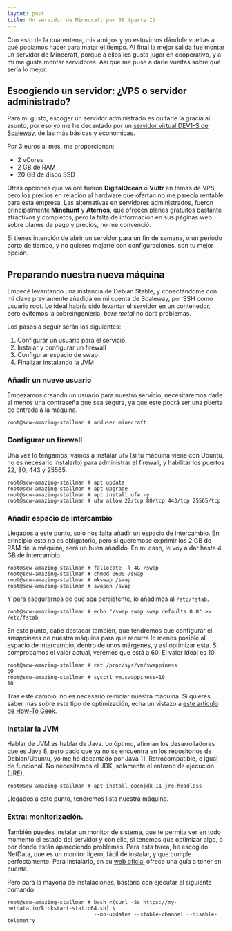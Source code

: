 ```yaml
---
layout: post
title: Un servidor de Minecraft por 3€ (parte I)
---
```


Con esto de la cuarentena, mis amigos y yo estuvimos dándole vueltas a qué podíamos hacer para matar el tiempo. Al final la mejor salida fue montar un servidor de Minecraft, porque a ellos les gusta jugar en cooperativo, y a mi me gusta montar servidores. Así que me puse a darle vueltas sobre qué sería lo mejor.

## Escogiendo un servidor: ¿VPS o servidor administrado?

Para mi gusto, escoger un servidor administrado es quitarle la gracia al asunto, por eso yo me he decantado por un [servidor virtual DEV1-S de Scaleway](https://www.scaleway.com/en/virtual-instances/development/), de las más básicas y económicas.

Por 3 euros al mes, me proporcionan:

* 2 vCores
* 2 GB de RAM
* 20 GB de disco SSD

Otras opciones que valoré fueron **DigitalOcean** o **Vultr** en temas de VPS, pero los precios en relación al hardware que ofertan no me parecía rentable para esta empresa. Las alternativas en servidores administrados, fueron principalmente **Minehunt** y **Aternos**, que ofrecen planes gratuitos bastante atractivos y completos, pero la falta de información en sus páginas web sobre planes de pago y precios, no me convenció.

Si tienes intención de abrir un servidor para un fin de semana, o un periodo corto de tiempo, y no quieres mojarte con configuraciones, son tu mejor opción.

## Preparando nuestra nueva máquina

Empecé levantando una instancia de Debian Stable, y conectándome con mi clave previamente añadida en mi cuenta de Scaleway, por SSH como usuario root. Lo ideal habría sido levantar el servidor en un contenedor, pero evitemos la sobreingeniería, *bare metal* no dará problemas.

Los pasos a seguir serán los siguientes:

1. Configurar un usuario para el servicio.
1. Instalar y configurar un firewall
1. Configurar espacio de swap
1. Finalizar instalando la JVM

### Añadir un nuevo usuario

Empezamos creando un usuario para nuestro servicio, necesitaremos darle al menos una contraseña que sea segura, ya que este podrá ser una puerta de entrada a la máquina.

```pre
root@scw-amazing-stallman # adduser minecraft
```

### Configurar un firewall

Una vez lo tengamos, vamos a instalar `ufw` (si tu máquina viene con Ubuntu, no es necesario instalarlo) para administrar el firewall, y habilitar los puertos 22, 80, 443 y 25565.

```pre
root@scw-amazing-stallman # apt update
root@scw-amazing-stallman # apt upgrade
root@scw-amazing-stallman # apt install ufw -y
root@scw-amazing-stallman # ufw allow 22/tcp 80/tcp 443/tcp 25565/tcp
```
### Añadir espacio de intercambio

Llegados a este punto, solo nos falta añadir un espacio de intercambio. En principio esto no es obligatorio, pero si queremose exprimir los 2 GB de RAM de la máquina, será un buen añadido. En mi caso, le voy a dar hasta 4 GB de intercambio.

```pre
root@scw-amazing-stallman # fallocate -l 4G /swap
root@scw-amazing-stallman # chmod 0600 /swap
root@scw-amazing-stallman # mkswap /swap
root@scw-amazing-stallman # swapon /swap
```

Y para asegurarnos de que sea persistente, lo añadimos al `/etc/fstab`.

```pre
root@scw-amazing-stallman # echo "/swap swap swap defaults 0 0" >> /etc/fstab
```

En este punto, cabe destacar también, que tendremos que configurar el *swappiness* de nuestra máquina para que recurra lo menos posible al espacio de intercambio, dentro de unos márgenes, y así optimizar esta. Si comprobamos el valor actual, veremos que está a 60. El valor ideal es 10.

```pre
root@scw-amazing-stallman # cat /proc/sys/vm/swappiness
60
root@scw-amazing-stallman # sysctl vm.swappiness=10
10
```

Tras este cambio, no es necesario reiniciar nuestra máquina. Si quieres saber más sobre este tipo de optimización, echa un vistazo a [este artículo de How-To Geek](https://www.howtogeek.com/449691/what-is-swapiness-on-linux-and-how-to-change-it/).

### Instalar la JVM

Hablar de JVM es hablar de Java. Lo óptimo, afirman los desarrolladores que es Java 8, pero dado que ya no se encuentra en los repositorios de Debian/Ubuntu, yo me he decantado por Java 11. Retrocompatible, e igual de funcional. No necesitamos el JDK, solamente el entorno de ejecución (JRE).

```pre
root@scw-amazing-stallman # apt install openjdk-11-jre-headless
```

Llegados a este punto, tendremos lista nuestra máquina.

### Extra: monitorización.

También puedes instalar un monitor de sistema, que te permita ver en todo momento el estado del servidor y con ello, si tenemos que optimizar algo, o por donde están apareciendo problemas. Para esta tarea, he escogido NetData, que es un monitor ligero, fácil de instalar, y que cumple perfectamente. Para instalarlo, en su [web oficial](https://www.netdata.cloud/#installation) ofrece una guía a tener en cuenta.

Pero para la mayoría de instalaciones, bastaría con ejecutar el siguiente comando:

```pre
root@scw-amazing-stallman # bash <(curl -Ss https://my-netdata.io/kickstart-static64.sh) \ 
                            --no-updates --stable-channel --disable-telemetry
```